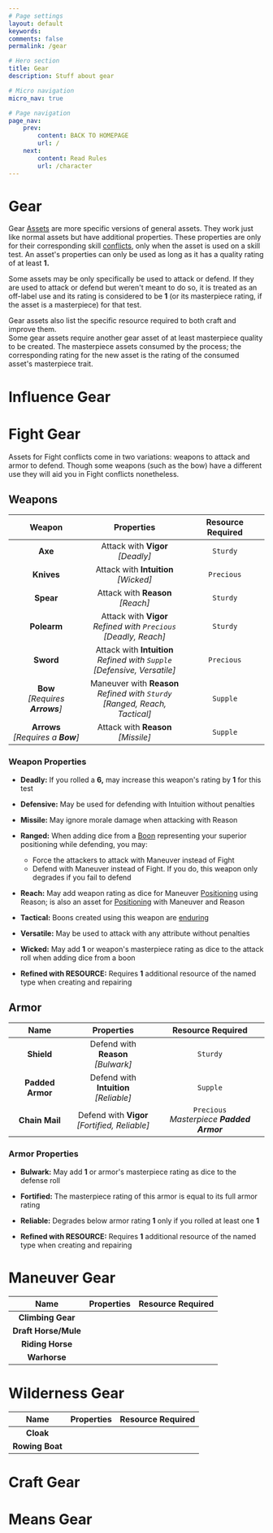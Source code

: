 ```yaml
---
# Page settings
layout: default
keywords:
comments: false
permalink: /gear

# Hero section
title: Gear
description: Stuff about gear

# Micro navigation
micro_nav: true

# Page navigation
page_nav:
    prev:
        content: BACK TO HOMEPAGE
        url: /
    next:
        content: Read Rules
        url: /character
---
```


# Gear

Gear [Assets](/assets) are more specific versions of general assets. They work just like normal assets but have additional properties. These properties are only for their corresponding skill [conflicts](conflicts), only when the asset is used on a skill test. An asset's properties can only be used as long as it has a quality rating of at least **1.**

Some assets may be only specifically be used to attack or defend. If they are used to attack or defend but weren't meant to do so, it is treated as an off-label use and its rating is considered to be **1** (or its masterpiece rating, if the asset is a masterpiece) for that test.  

Gear assets also list the specific resource required to both craft and improve them.  
Some gear assets require another gear asset of at least masterpiece quality to be created. The masterpiece assets consumed by the process; the corresponding rating for the new asset is the rating of the consumed asset's masterpiece trait.


# Influence Gear




# Fight Gear

Assets for Fight conflicts come in two variations: weapons to attack and armor to defend. Though some weapons (such as the bow) have a different use they will aid you in Fight conflicts nonetheless.


## Weapons

|                Weapon                |                                     Properties                                     | Resource Required |
|:------------------------------------:|:----------------------------------------------------------------------------------:|:-----------------:|
|               **Axe**                |                        Attack with **Vigor**<br>_[Deadly]_                         |     `Sturdy`      |
|              **Knives**              |                      Attack with **Intuition**<br>_[Wicked]_                       |    `Precious`     |
|              **Spear**               |                        Attack with **Reason**<br>_[Reach]_                         |     `Sturdy`      |
|             **Polearm**              |      Attack with **Vigor**<br>_Refined with `Precious`_<br>_[Deadly, Reach]_       |     `Sturdy`      |
|              **Sword**               |  Attack with **Intuition**<br>_Refined with `Supple`_<br>_[Defensive, Versatile]_  |    `Precious`     |
|  **Bow**<br>_[Requires **Arrows**]_  | Maneuver with **Reason**<br>_Refined with `Sturdy`_<br>_[Ranged, Reach, Tactical]_ |     `Supple`      |
| **Arrows**<br>_[Requires a **Bow**]_ |                       Attack with **Reason**<br>_[Missile]_                        |     `Supple`      |

### Weapon Properties

- **Deadly:** If you rolled a **6,** may increase this weapon's rating by **1** for this test
- **Defensive:** May be used for defending with Intuition without penalties
- **Missile:** May ignore morale damage when attacking with Reason
- **Ranged:** When adding dice from a [Boon](/character#boons) representing your superior positioning while defending, you may:
  - Force the attackers to attack with Maneuver instead of Fight
  - Defend with Maneuver instead of Fight. If you do, this weapon only degrades if you fail to defend
- **Reach:** May add weapon rating as dice for Maneuver [Positioning](conflicts#positioning) using Reason; is also an asset for [Positioning](/conflicts#positioning) with Maneuver and Reason
- **Tactical:** Boons created using this weapon are [enduring](/character#enduring-boons--banes)
- **Versatile:** May be used to attack with any attribute without penalties
- **Wicked:** May add **1** or weapon's masterpiece rating as dice to the attack roll when adding dice from a boon

- **Refined with RESOURCE:** Requires **1** additional resource of the named type when creating and repairing



## Armor

|       Name       |                    Properties                    |              Resource Required               |
|:----------------:|:------------------------------------------------:|:--------------------------------------------:|
|    **Shield**    |      Defend with **Reason**<br>_[Bulwark]_       |                   `Sturdy`                   |
| **Padded Armor** |    Defend with **Intuition**<br>_[Reliable]_     |                   `Supple`                   |
|  **Chain Mail**  | Defend with **Vigor**<br>_[Fortified, Reliable]_ | `Precious`<br>_Masterpiece **Padded Armor**_ |


### Armor Properties

- **Bulwark:** May add **1** or armor's masterpiece rating as dice to the defense roll
- **Fortified:** The masterpiece rating of this armor is equal to its full armor rating
- **Reliable:** Degrades below armor rating **1** only if you rolled at least one **1**

- **Refined with RESOURCE:** Requires **1** additional resource of the named type when creating and repairing



# Maneuver Gear

|         Name         | Properties | Resource Required |
|:--------------------:|:----------:|:-----------------:|
|  **Climbing Gear**   |            |                   |
| **Draft Horse/Mule** |            |                   |
|   **Riding Horse**   |            |                   |
|     **Warhorse**     |            |                   |



# Wilderness Gear

|       Name        | Properties | Resource Required |
|:-----------------:|:----------:|:-----------------:|
|     **Cloak**     |            |                   |
|  **Rowing Boat**  |            |                   |



# Craft Gear




# Means Gear


